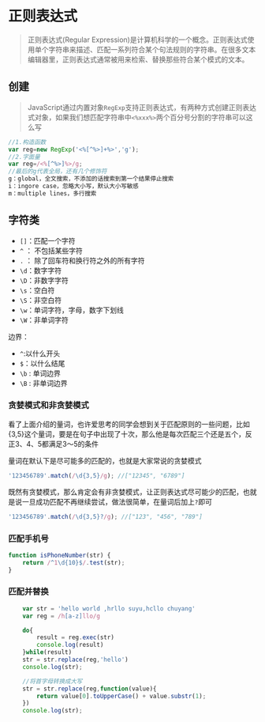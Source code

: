 # 正则表达式

> 正则表达式(Regular Expression)是计算机科学的一个概念。正则表达式使用单个字符串来描述、匹配一系列符合某个句法规则的字符串。在很多文本编辑器里，正则表达式通常被用来检索、替换那些符合某个模式的文本。

## 创建

> JavaScript通过内置对象`RegExp`支持正则表达式，有两种方式创建正则表达式对象，如果我们想匹配字符串中`<%xxx%>`两个百分号分割的字符串可以这么写

```js
//1.构造函数
var reg=new RegExp('<%[^%>]+%>','g');
//2.字面量
var reg=/<%[^%>]%>/g;
//最后的g代表全局，还有几个修饰符
g：global，全文搜索，不添加的话搜索到第一个结果停止搜索
i：ingore case，忽略大小写，默认大小写敏感
m：multiple lines，多行搜索
```

## 字符类

- `[]`：匹配一个字符
- `^` ： 不包括某些字符
- `.` ： 除了回车符和换行符之外的所有字符
- `\d`：数字字符
- `\D`：非数字字符
- `\s`：空白符
- `\S`：非空白符
- `\w`：单词字符，字母，数字下划线
- `\W`：非单词字符

边界：
- `^`:以什么开头
- `$`：以什么结尾
- `\b` : 单词边界
- `\B` : 非单词边界

### 贪婪模式和非贪婪模式

看了上面介绍的量词，也许爱思考的同学会想到关于匹配原则的一些问题，比如{3,5}这个量词，要是在句子中出现了十次，那么他是每次匹配三个还是五个，反正3、4、5都满足3～5的条件

量词在默认下是尽可能多的匹配的，也就是大家常说的贪婪模式
```js
'123456789'.match(/\d{3,5}/g); //["12345", "6789"]
```

既然有贪婪模式，那么肯定会有非贪婪模式，让正则表达式尽可能少的匹配，也就是说一旦成功匹配不再继续尝试，做法很简单，在量词后加上`?`即可
```js
'123456789'.match(/\d{3,5}?/g); //["123", "456", "789"]
```

### 匹配手机号

```js
function isPhoneNumber(str) {
    return /^1\d{10}$/.test(str);
}
```

### 匹配并替换

```js
	var str = 'hello world ,hrllo suyu,hcllo chuyang'
	var reg = /h[a-z]llo/g

	do{
		result = reg.exec(str)
		console.log(result)
	}while(result)
	str = str.replace(reg,'hello')
	console.log(str);

    //将首字母转换成大写
	str = str.replace(reg,function(value){
		return value[0].toUpperCase() + value.substr(1);
	})
	console.log(str);
```
